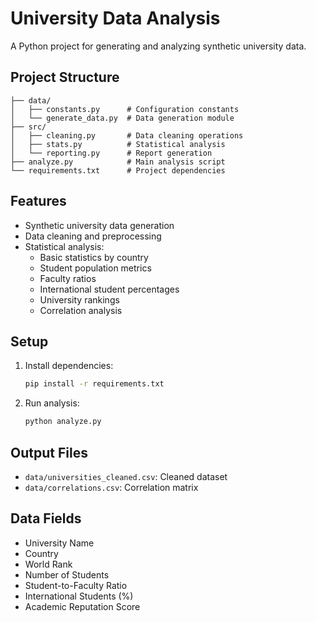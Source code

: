 # University Data Analysis

A Python project for generating and analyzing synthetic university data.

## Project Structure

```
├── data/
│   ├── constants.py      # Configuration constants
│   └── generate_data.py  # Data generation module
├── src/
│   ├── cleaning.py       # Data cleaning operations
│   ├── stats.py          # Statistical analysis
│   └── reporting.py      # Report generation
├── analyze.py            # Main analysis script
└── requirements.txt      # Project dependencies
```

## Features

- Synthetic university data generation
- Data cleaning and preprocessing
- Statistical analysis:
  - Basic statistics by country
  - Student population metrics
  - Faculty ratios
  - International student percentages
  - University rankings
  - Correlation analysis

## Setup

1. Install dependencies:
   ```bash
   pip install -r requirements.txt
   ```

2. Run analysis:
   ```bash
   python analyze.py
   ```

## Output Files

- `data/universities_cleaned.csv`: Cleaned dataset
- `data/correlations.csv`: Correlation matrix

## Data Fields

- University Name
- Country
- World Rank
- Number of Students
- Student-to-Faculty Ratio
- International Students (%)
- Academic Reputation Score